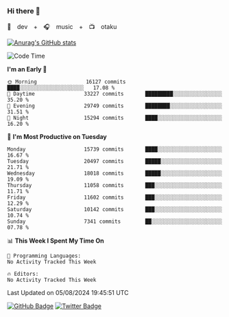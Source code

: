 ### Hi there 👋

🚀　dev　+　🎧　music　+　📺　otaku


[![Anurag's GitHub stats](https://github-readme-stats.vercel.app/api?username=koheitasaka&count_private=true&show_icons=true&theme=monokai)](https://github.com/koheitasaka/github-readme-stats)

<!--START_SECTION:waka-->
![Code Time](http://img.shields.io/badge/Code%20Time-1%2C161%20hrs%2023%20mins-blue)

**I'm an Early 🐤** 

```text
🌞 Morning                16127 commits       ████░░░░░░░░░░░░░░░░░░░░░   17.08 % 
🌆 Daytime                33227 commits       █████████░░░░░░░░░░░░░░░░   35.20 % 
🌃 Evening                29749 commits       ████████░░░░░░░░░░░░░░░░░   31.51 % 
🌙 Night                  15294 commits       ████░░░░░░░░░░░░░░░░░░░░░   16.20 % 
```
📅 **I'm Most Productive on Tuesday** 

```text
Monday                   15739 commits       ████░░░░░░░░░░░░░░░░░░░░░   16.67 % 
Tuesday                  20497 commits       █████░░░░░░░░░░░░░░░░░░░░   21.71 % 
Wednesday                18018 commits       █████░░░░░░░░░░░░░░░░░░░░   19.09 % 
Thursday                 11058 commits       ███░░░░░░░░░░░░░░░░░░░░░░   11.71 % 
Friday                   11602 commits       ███░░░░░░░░░░░░░░░░░░░░░░   12.29 % 
Saturday                 10142 commits       ███░░░░░░░░░░░░░░░░░░░░░░   10.74 % 
Sunday                   7341 commits        ██░░░░░░░░░░░░░░░░░░░░░░░   07.78 % 
```


📊 **This Week I Spent My Time On** 

```text
💬 Programming Languages: 
No Activity Tracked This Week

🔥 Editors: 
No Activity Tracked This Week
```


 Last Updated on 05/08/2024 19:45:51 UTC
<!--END_SECTION:waka-->

[![GitHub Badge](https://img.shields.io/badge/GitHub-100000?style=for-the-badge&logo=github&logoColor=white)](https://github.com/koheitasaka)
[![Twitter Badge](https://img.shields.io/badge/Twitter-1DA1F2?style=for-the-badge&logo=twitter&logoColor=white)](https://twitter.com/sleep_asleep_)
